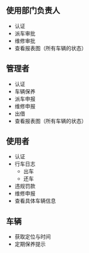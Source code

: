 ## 使用部门负责人
 - 认证
 - 派车审批
 - 维修审批
 - 查看报表图（所有车辆的状态）

## 管理者

 - 认证
 - 车辆保养
 - 派车申报
 - 维修申报
 - 出借
 - 查看报表图（所有车辆的状态）

## 使用者

 - 认证
 - 行车日志
    - 出车
    - 还车
 - 违规罚款
 - 维修申报
 - 查看具体车辆信息

## 车辆

 - 获取定位与时间
 - 定期保养提示
